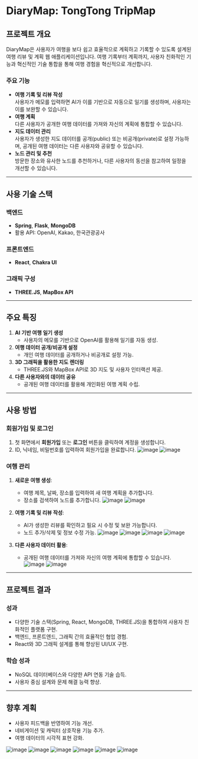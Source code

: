 # DiaryMap: TongTong TripMap

## 프로젝트 개요
DiaryMap은 사용자가 여행을 보다 쉽고 효율적으로 계획하고 기록할 수 있도록 설계된 여행 리뷰 및 계획 웹 애플리케이션입니다. 여행 기록부터 계획까지, 사용자 친화적인 기능과 혁신적인 기술 통합을 통해 여행 경험을 혁신적으로 개선합니다.

### 주요 기능
- **여행 기록 및 리뷰 작성**  
  사용자가 메모를 입력하면 AI가 이를 기반으로 자동으로 일기를 생성하며, 사용자는 이를 보완할 수 있습니다.
- **여행 계획**  
  다른 사용자가 공개한 여행 데이터를 가져와 자신의 계획에 통합할 수 있습니다.
- **지도 데이터 관리**  
  사용자가 생성한 지도 데이터를 공개(public) 또는 비공개(private)로 설정 가능하며, 공개된 여행 데이터는 다른 사용자와 공유할 수 있습니다.
- **노드 관리 및 추천**  
  방문한 장소와 유사한 노드를 추천하거나, 다른 사용자의 동선을 참고하여 일정을 개선할 수 있습니다.

---

## 사용 기술 스택
### **백엔드**
- **Spring**, **Flask**, **MongoDB**
- 활용 API: OpenAI, Kakao, 한국관광공사

### **프론트엔드**
- **React**, **Chakra UI**

### **그래픽 구성**
- **THREE.JS**, **MapBox API**

---

## 주요 특징
1. **AI 기반 여행 일기 생성**  
   - 사용자의 메모를 기반으로 OpenAI를 활용해 일기를 자동 생성.  
2. **여행 데이터 공개/비공개 설정**  
   - 개인 여행 데이터를 공개하거나 비공개로 설정 가능.  
3. **3D 그래픽을 활용한 지도 렌더링**  
   - THREE.JS와 MapBox API로 3D 지도 및 사용자 인터랙션 제공.  
4. **다른 사용자와의 데이터 공유**  
   - 공개된 여행 데이터를 활용해 개인화된 여행 계획 수립.  

---

## 사용 방법
### **회원가입 및 로그인**
1. 첫 화면에서 **회원가입** 또는 **로그인** 버튼을 클릭하여 계정을 생성합니다.
2. ID, 닉네임, 비밀번호를 입력하여 회원가입을 완료합니다.
![image](https://github.com/user-attachments/assets/692ac180-6faa-479e-865a-0fc6600955b2)
![image](https://github.com/user-attachments/assets/286d6528-d08e-4d6f-9b2a-cb5231b4dec8)

### **여행 관리**
1. **새로운 여행 생성**:
   - 여행 제목, 날짜, 장소를 입력하여 새 여행 계획을 추가합니다.
   - 장소를 검색하여 노드를 추가합니다.
![image](https://github.com/user-attachments/assets/2a7ea626-3df8-4e7c-82b8-7fee9c4c9391)
![image](https://github.com/user-attachments/assets/33e7b136-8109-469e-82f5-d37a5a984774)


2. **여행 기록 및 리뷰 작성**:
   - AI가 생성한 리뷰를 확인하고 필요 시 수정 및 보완 가능합니다.
   - 노드 추가/삭제 및 정보 수정 가능.
![image](https://github.com/user-attachments/assets/32027dd5-984d-4357-9195-f307ddf0562d)
![image](https://github.com/user-attachments/assets/a86e2810-49b1-4ce7-badd-56ab96b85618)
![image](https://github.com/user-attachments/assets/a64ad60a-95f0-4b02-b795-59749a84302d)
![image](https://github.com/user-attachments/assets/beee1706-abd1-4635-b511-5f99b6dc7200)

3. **다른 사용자 데이터 활용**:
   - 공개된 여행 데이터를 가져와 자신의 여행 계획에 통합할 수 있습니다.
![image](https://github.com/user-attachments/assets/c3a35d31-4a9c-41a6-a417-776ca00c8f42)
![image](https://github.com/user-attachments/assets/d307d357-de95-4213-a42b-312a3b8384ac)

---

## 프로젝트 결과
### 성과
- 다양한 기술 스택(Spring, React, MongoDB, THREE.JS)을 통합하여 사용자 친화적인 플랫폼 구현.
- 백엔드, 프론트엔드, 그래픽 간의 효율적인 협업 경험.
- React와 3D 그래픽 설계를 통해 향상된 UI/UX 구현.

### 학습 성과
- NoSQL 데이터베이스와 다양한 API 연동 기술 습득.
- 사용자 중심 설계와 문제 해결 능력 향상.

---

## 향후 계획
- 사용자 피드백을 반영하여 기능 개선.
- 네비게이션 및 캐릭터 상호작용 기능 추가.
- 여행 데이터의 시각적 표현 강화.


![image](https://github.com/SunJiHoon/DiaryMap/assets/46434398/cce2e646-c793-4382-8f04-eae881d5e3da)
![image](https://github.com/SunJiHoon/DiaryMap/assets/46434398/aedb0780-fa9f-4303-932d-c3ea09e83fad)
![image](https://github.com/SunJiHoon/DiaryMap/assets/46434398/17ba7362-0845-4a0a-9310-64f742d556ac)
![image](https://github.com/SunJiHoon/DiaryMap/assets/46434398/8edd72d5-cf9a-4ea3-bedb-259683c4c2cc)
![image](https://github.com/SunJiHoon/DiaryMap/assets/46434398/60bb0e6b-9014-49a0-94fc-fd1d9818ec33)
![image](https://github.com/SunJiHoon/DiaryMap/assets/46434398/b6b9468c-2278-4ff0-8037-a561cf6b4ef9)



